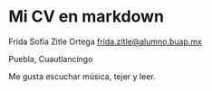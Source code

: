 # Mi CV en markdown

Frida Sofia Zitle Ortega frida.zitle@alumno.buap.mx 

Puebla, Cuautlancingo

Me gusta escuchar música, tejer y leer.